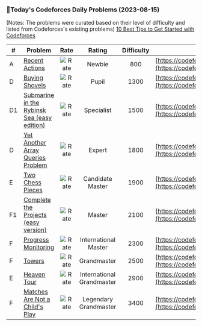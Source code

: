 ### 🌟Today's Codeforces Daily Problems (2023-08-15)
(Notes: The problems were curated based on their level of difficulty and listed from Codeforces's existing problems)
[10 Best Tips to Get Started with Codeforces](https://github.com/ika9810/Codeforces-Daily-Problems/blob/main/10%20Best%20Tips%20to%20Get%20Started%20with%20Codeforces.md)

| # | Problem | Rate| Rating | Difficulty | Contest |
|---| ----- | :--------: | :----------: | :----------: | ---------- |
|A|[Recent Actions](https://codeforces.com/contest/1799/problem/A)|![Rate](https://img.shields.io/badge/Newbie-800-lightgrey)|Newbie|800|[https://codeforces.com/contest/1799](https://codeforces.com/contest/1799)|
|D|[Buying Shovels](https://codeforces.com/contest/1360/problem/D)|![Rate](https://img.shields.io/badge/Pupil-1300-brightgreen)|Pupil|1300|[https://codeforces.com/contest/1360](https://codeforces.com/contest/1360)|
|D1|[Submarine in the Rybinsk Sea (easy edition)](https://codeforces.com/contest/1195/problem/D1)|![Rate](https://img.shields.io/badge/Specialist-1500-9cf)|Specialist|1500|[https://codeforces.com/contest/1195](https://codeforces.com/contest/1195)|
|D|[Yet Another Array Queries Problem](https://codeforces.com/contest/863/problem/D)|![Rate](https://img.shields.io/badge/Expert-1800-blue)|Expert|1800|[https://codeforces.com/contest/863](https://codeforces.com/contest/863)|
|E|[Two Chess Pieces](https://codeforces.com/contest/1774/problem/E)|![Rate](https://img.shields.io/badge/Candidate%20Master-1900-blueviolet)|Candidate Master|1900|[https://codeforces.com/contest/1774](https://codeforces.com/contest/1774)|
|F1|[Complete the Projects (easy version)](https://codeforces.com/contest/1203/problem/F1)|![Rate](https://img.shields.io/badge/Master-2100-orange)|Master|2100|[https://codeforces.com/contest/1203](https://codeforces.com/contest/1203)|
|F|[Progress Monitoring](https://codeforces.com/contest/509/problem/F)|![Rate](https://img.shields.io/badge/International%20Master-2300-orange)|International Master|2300|[https://codeforces.com/contest/509](https://codeforces.com/contest/509)|
|F|[Towers](https://codeforces.com/contest/1637/problem/F)|![Rate](https://img.shields.io/badge/Grandmaster-2500-red)|Grandmaster|2500|[https://codeforces.com/contest/1637](https://codeforces.com/contest/1637)|
|E|[Heaven Tour](https://codeforces.com/contest/187/problem/E)|![Rate](https://img.shields.io/badge/International%20Grandmaster-2900-red)|International Grandmaster|2900|[https://codeforces.com/contest/187](https://codeforces.com/contest/187)|
|F|[Matches Are Not a Child's Play ](https://codeforces.com/contest/1137/problem/F)|![Rate](https://img.shields.io/badge/Legendary%20Grandmaster-3400-red)|Legendary Grandmaster|3400|[https://codeforces.com/contest/1137](https://codeforces.com/contest/1137)|
